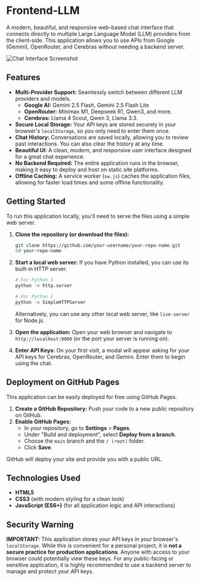 # Frontend-LLM

A modern, beautiful, and responsive web-based chat interface that connects directly to multiple Large Language Model (LLM) providers from the client-side. This application allows you to use APIs from Google (Gemini), OpenRouter, and Cerebras without needing a backend server.

![Chat Interface Screenshot](screenshot.png) <!-- You can replace this with an actual screenshot of your app -->

## Features

- **Multi-Provider Support:** Seamlessly switch between different LLM providers and models.
  - **Google AI:** Gemini 2.5 Flash, Gemini 2.5 Flash Lite
  - **OpenRouter:** Minimax M1, Deepseek R1, Qwen3, and more.
  - **Cerebras:** Llama 4 Scout, Qwen 3, Llama 3.3.
- **Secure Local Storage:** Your API keys are stored securely in your browser's `localStorage`, so you only need to enter them once.
- **Chat History:** Conversations are saved locally, allowing you to review past interactions. You can also clear the history at any time.
- **Beautiful UI:** A clean, modern, and responsive user interface designed for a great chat experience.
- **No Backend Required:** The entire application runs in the browser, making it easy to deploy and host on static site platforms.
- **Offline Caching:** A service worker (`sw.js`) caches the application files, allowing for faster load times and some offline functionality.

## Getting Started

To run this application locally, you'll need to serve the files using a simple web server.

1.  **Clone the repository (or download the files):**
    ```bash
    git clone https://github.com/your-username/your-repo-name.git
    cd your-repo-name
    ```

2.  **Start a local web server:**
    If you have Python installed, you can use its built-in HTTP server.
    ```bash
    # For Python 3
    python -m http.server

    # For Python 2
    python -m SimpleHTTPServer
    ```
    Alternatively, you can use any other local web server, like `live-server` for Node.js.

3.  **Open the application:**
    Open your web browser and navigate to `http://localhost:8000` (or the port your server is running on).

4.  **Enter API Keys:**
    On your first visit, a modal will appear asking for your API keys for Cerebras, OpenRouter, and Gemini. Enter them to begin using the chat.

## Deployment on GitHub Pages

This application can be easily deployed for free using GitHub Pages.

1.  **Create a GitHub Repository:** Push your code to a new public repository on GitHub.
2.  **Enable GitHub Pages:**
    - In your repository, go to **Settings** > **Pages**.
    - Under "Build and deployment", select **Deploy from a branch**.
    - Choose the `main` branch and the `/ (root)` folder.
    - Click **Save**.

GitHub will deploy your site and provide you with a public URL.

## Technologies Used

- **HTML5**
- **CSS3** (with modern styling for a clean look)
- **JavaScript (ES6+)** (for all application logic and API interactions)

## Security Warning

**IMPORTANT:** This application stores your API keys in your browser's `localStorage`. While this is convenient for a personal project, it is **not a secure practice for production applications**. Anyone with access to your browser could potentially view these keys. For any public-facing or sensitive application, it is highly recommended to use a backend server to manage and protect your API keys.
